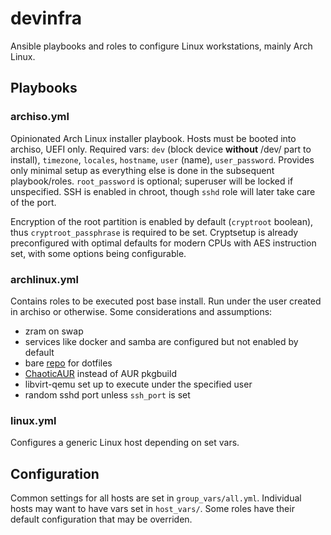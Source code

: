 # devinfra

Ansible playbooks and roles to configure Linux workstations, mainly Arch Linux.

## Playbooks

### archiso.yml

Opinionated Arch Linux installer playbook. Hosts must be booted into archiso, UEFI only. Required vars:
`dev` (block device **without** /dev/ part to install), `timezone`, `locales`, `hostname`, `user` (name), `user_password`.
Provides only minimal setup as everything else is done in the subsequent playbook/roles.
`root_password` is optional; superuser will be locked if unspecified.
SSH is enabled in chroot, though `sshd` role will later take care of the port.

Encryption of the root partition is enabled by default (`cryptroot` boolean), thus `cryptroot_passphrase` is required to be set. Cryptsetup is already preconfigured with optimal defaults for modern CPUs with AES instruction set, with some options being configurable.

### archlinux.yml

Contains roles to be executed post base install. Run under the user created in archiso or otherwise. Some considerations and assumptions:

- zram on swap
- services like docker and samba are configured but not enabled by default
- bare [repo](https://github.com/rolowilde/dots) for dotfiles
- [ChaoticAUR](https://aur.chaotic.cx/) instead of AUR pkgbuild
- libvirt-qemu set up to execute under the specified user
- random sshd port unless `ssh_port` is set

### linux.yml

Configures a generic Linux host depending on set vars.

## Configuration

Common settings for all hosts are set in `group_vars/all.yml`. Individual hosts may want to have vars set in `host_vars/`. Some roles have their default configuration that may be overriden.
